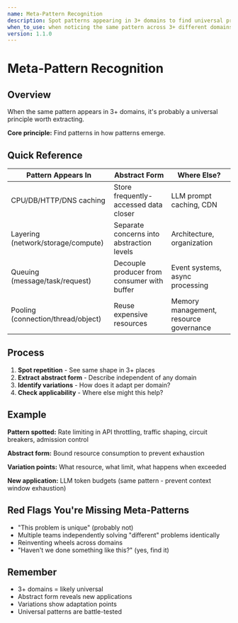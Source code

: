 ```yaml
---
name: Meta-Pattern Recognition
description: Spot patterns appearing in 3+ domains to find universal principles
when_to_use: when noticing the same pattern across 3+ different domains or experiencing déjà vu in problem-solving
version: 1.1.0
---
```


# Meta-Pattern Recognition

## Overview

When the same pattern appears in 3+ domains, it's probably a universal principle worth extracting.

**Core principle:** Find patterns in how patterns emerge.

## Quick Reference

| Pattern Appears In                 | Abstract Form                               | Where Else?                            |
| ---------------------------------- | ------------------------------------------- | -------------------------------------- |
| CPU/DB/HTTP/DNS caching            | Store frequently-accessed data closer       | LLM prompt caching, CDN                |
| Layering (network/storage/compute) | Separate concerns into abstraction levels   | Architecture, organization             |
| Queuing (message/task/request)     | Decouple producer from consumer with buffer | Event systems, async processing        |
| Pooling (connection/thread/object) | Reuse expensive resources                   | Memory management, resource governance |

## Process

1. **Spot repetition** - See same shape in 3+ places
2. **Extract abstract form** - Describe independent of any domain
3. **Identify variations** - How does it adapt per domain?
4. **Check applicability** - Where else might this help?

## Example

**Pattern spotted:** Rate limiting in API throttling, traffic shaping, circuit breakers, admission control

**Abstract form:** Bound resource consumption to prevent exhaustion

**Variation points:** What resource, what limit, what happens when exceeded

**New application:** LLM token budgets (same pattern - prevent context window exhaustion)

## Red Flags You're Missing Meta-Patterns

- "This problem is unique" (probably not)
- Multiple teams independently solving "different" problems identically
- Reinventing wheels across domains
- "Haven't we done something like this?" (yes, find it)

## Remember

- 3+ domains = likely universal
- Abstract form reveals new applications
- Variations show adaptation points
- Universal patterns are battle-tested
